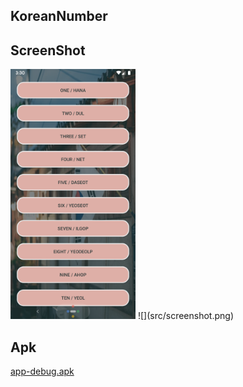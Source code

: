 ## **KoreanNumber**

## **ScreenShot**
<img src="src/screenshot.png" width=200 height=400/>
![](src/screenshot.png)

## **Apk**
[app-debug.apk](src/app-debug.apk?raw=true)
